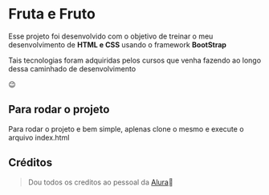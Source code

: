# Fruta e Fruto

<p>Esse projeto foi desenvolvido com o objetivo de treinar o meu desenvolvimento de <strong>HTML e CSS</strong> usando o framework <strong>BootStrap</strong></p>
<p>Tais tecnologias foram adquiridas pelos cursos que venha fazendo ao longo dessa caminhado de desenvolvimento</p>😉

## Para rodar o projeto 

<p>Para rodar o projeto e bem simple, aplenas clone o mesmo e execute o arquivo index.html</p>

## Créditos
> Dou todos os creditos ao pessoal da [Alura](https://www.alura.com.br/)🤗
